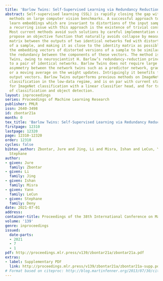 ```yaml
---
title: 'Barlow Twins: Self-Supervised Learning via Redundancy Reduction'
abstract: Self-supervised learning (SSL) is rapidly closing the gap with supervised
  methods on large computer vision benchmarks. A successful approach to SSL is to
  learn embeddings which are invariant to distortions of the input sample. However,
  a recurring issue with this approach is the existence of trivial constant solutions.
  Most current methods avoid such solutions by careful implementation details. We
  propose an objective function that naturally avoids collapse by measuring the cross-correlation
  matrix between the outputs of two identical networks fed with distorted versions
  of a sample, and making it as close to the identity matrix as possible. This causes
  the embedding vectors of distorted versions of a sample to be similar, while minimizing
  the redundancy between the components of these vectors. The method is called Barlow
  Twins, owing to neuroscientist H. Barlow’s redundancy-reduction principle applied
  to a pair of identical networks. Barlow Twins does not require large batches nor
  asymmetry between the network twins such as a predictor network, gradient stopping,
  or a moving average on the weight updates. Intriguingly it benefits from very high-dimensional
  output vectors. Barlow Twins outperforms previous methods on ImageNet for semi-supervised
  classification in the low-data regime, and is on par with current state of the art
  for ImageNet classification with a linear classifier head, and for transfer tasks
  of classification and object detection.
layout: inproceedings
series: Proceedings of Machine Learning Research
publisher: PMLR
issn: 2640-3498
id: zbontar21a
month: 0
tex_title: 'Barlow Twins: Self-Supervised Learning via Redundancy Reduction'
firstpage: 12310
lastpage: 12320
page: 12310-12320
order: 12310
cycles: false
bibtex_author: Zbontar, Jure and Jing, Li and Misra, Ishan and LeCun, Yann and Deny,
  Stephane
author:
- given: Jure
  family: Zbontar
- given: Li
  family: Jing
- given: Ishan
  family: Misra
- given: Yann
  family: LeCun
- given: Stephane
  family: Deny
date: 2021-07-01
address:
container-title: Proceedings of the 38th International Conference on Machine Learning
volume: '139'
genre: inproceedings
issued:
  date-parts:
  - 2021
  - 7
  - 1
pdf: http://proceedings.mlr.press/v139/zbontar21a/zbontar21a.pdf
extras:
- label: Supplementary PDF
  link: http://proceedings.mlr.press/v139/zbontar21a/zbontar21a-supp.pdf
# Format based on citeproc: http://blog.martinfenner.org/2013/07/30/citeproc-yaml-for-bibliographies/
---
```

